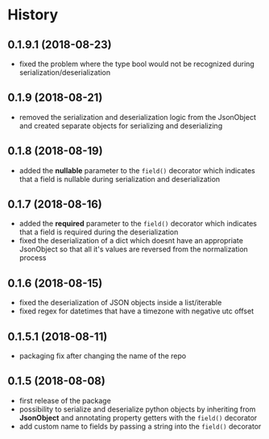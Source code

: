 # History

## 0.1.9.1 (2018-08-23)
* fixed the problem where the type bool would not be recognized during serialization/deserialization

## 0.1.9 (2018-08-21)

* removed the serialization and deserialization logic from the JsonObject and created separate objects for serializing and
deserializing

## 0.1.8 (2018-08-19)

* added the **nullable** parameter to the `field()` decorator which indicates that a field is nullable during
serialization and deserialization

## 0.1.7 (2018-08-16)

* added the **required** parameter to the `field()` decorator which indicates that a field is required during the
deserialization
* fixed the deserialization of a dict which doesnt have an appropriate JsonObject so that all it's values are reversed
from the normalization process

## 0.1.6 (2018-08-15)

* fixed the deserialization of JSON objects inside a list/iterable
* fixed regex for datetimes that have a timezone with negative utc offset 

## 0.1.5.1 (2018-08-11)

* packaging fix after changing the name of the repo

## 0.1.5 (2018-08-08)

* first release of the package
* possibility to serialize and deserialize python objects by inheriting from **JsonObject** and annotating property
getters with the `field()` decorator
* add custom name to fields by passing a string into the `field()` decorator
